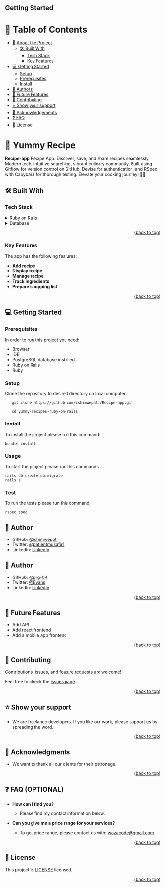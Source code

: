 ## Getting Started

<a name="readme-top"></a>

# 📗 Table of Contents

- [📖 About the Project](#about-project)
  - [🛠 Built With](#built-with)
    - [Tech Stack](#tech-stack)
    - [Key Features](#key-features)
- [💻 Getting Started](#getting-started)
  - [Setup](#setup)
  - [Prerequisites](#prerequisites)
  - [Install](#install)
- [👥 Authors](#authors)
- [🔭 Future Features](#future-features)
- [🤝 Contributing](#contributing)
- [⭐️ Show your support](#support)
- [🙏 Acknowledgements](#acknowledgements)
- [❓ FAQ](#faq)
- [📝 License](#license)

<!-- PROJECT DESCRIPTION -->

# 📖 Yummy Recipe <a name="about-project"></a>



**Recipe-app**
Recipe App: Discover, save, and share recipes seamlessly. Modern tech, intuitive searching, vibrant culinary community. Built using Gitflow for version control on GitHub, Devise for authentication, and RSpec with Capybara for thorough testing. Elevate your cooking journey! 🍳✨

## 🛠 Built With <a name="built-with"></a>

### Tech Stack <a name="tech-stack"></a>

>

<details>
  <summary>Ruby on Rails</summary>
  <ul>
    <li><a href="https://guides.rubyonrails.org/">Ruby on Rails</a></li>
  </ul>
</details>

<details>
  <summary>Database</summary>
  <ul>
    <li><a href="https://www.postgresql.org/">PostgreSQL</a></li>
  </ul>
</details>

<!-- Features -->

<p align="right">(<a href="#readme-top">back to top</a>)</p>

### Key Features <a name="key-features"></a>

The app has the following features:

- **Add recipe**
- **Display recipe**
- **Manage recipe**
- **Track ingredients**
- **Prepare shopping list**

<p align="right">(<a href="#readme-top">back to top</a>)</p>

<!-- GETTING STARTED -->

## 💻 Getting Started <a name="getting-started"></a>

### Prerequisites

In order to run this project you need:
- Browser
- IDE
- PostgreSQL database installed
- Ruby on Rails
- Ruby


### Setup
Clone the repository to desired directory on local computer.
```
   git clone https://github.com/ishimwepati/Recipe-app.git

   cd yummy-recipes-ruby-on-rails
```

### Install
To install the project please run this command:
```
bundle install
```
### Usage
To start the project please run this commands:
```
rails db:create db:migrate
rails s
```
### Test
To run the tests please run this command:
```
rspec spec
```

## 👥 Author <a name="authors"></a>

- GitHub: [@ishimwepati](https://github.com/ishimwepati)
- Twitter: [@patientmusafir1](https://twitter.com/Patientmusafir1)
- LinkedIn: [LinkedIn](https://www.linkedin.com/in/ishimwe-joseph-patient-0537b4155/)

## 👥 Author <a name="authors"></a>

- GitHub: [@prg-04](https://github.com/prg-04)
- Twitter: [@Evans ](https://twitter.com/Evans1425Sean)
- LinkedIn: [LinkedIn](https://www.linkedin.com/in/evanson-karanja-3549841b8/)

<p align="right">(<a href="#readme-top">back to top</a>)</p>

<!-- FUTURE FEATURES -->

## 🔭 Future Features <a name="future-features"></a>
- Add API
- Add react frontend
- Add a mobile app frontend
<p align="right">(<a href="#readme-top">back to top</a>)</p>

<!-- CONTRIBUTING -->

## 🤝 Contributing <a name="contributing"></a>

Contributions, issues, and feature requests are welcome!

Feel free to check the [issues page](../../issues/).

<p align="right">(<a href="#readme-top">back to top</a>)</p>

<!-- SUPPORT -->

## ⭐️ Show your support <a name="support"></a>

- We are freelance developers. If you like our work, please support us by spreading the word.

<p align="right">(<a href="#readme-top">back to top</a>)</p>

<!-- ACKNOWLEDGEMENTS -->

## 🙏 Acknowledgments <a name="acknowledgements"></a>
- We  want to thank all our clients for their patronage.

<p align="right">(<a href="#readme-top">back to top</a>)</p>

<!-- FAQ (optional) -->

## ❓ FAQ (OPTIONAL) <a name="faq"></a>
- **How can I find you?**

  - Please find my contact information below.

- **Can you give me a price range for your services?**

  - To get price range, please contact us with: wazacode@gmail.com

<p align="right">(<a href="#readme-top">back to top</a>)</p>

<!-- LICENSE -->

## 📝 License <a name="license"></a>

This project is [LICENSE](LICENSE) licensed.

<p align="right">(<a href="#readme-top">back to top</a>)</p>